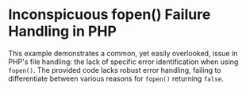 # Inconspicuous fopen() Failure Handling in PHP

This example demonstrates a common, yet easily overlooked, issue in PHP's file handling: the lack of specific error identification when using `fopen()`.  The provided code lacks robust error handling, failing to differentiate between various reasons for `fopen()` returning `false`.